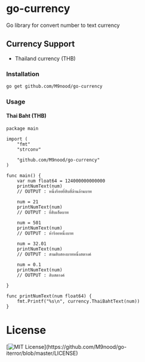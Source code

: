 # go-currency
Go library for convert number to text currency

## Currency Support
 - Thailand currency (THB)

### Installation
```bash
go get github.com/M9nood/go-currency
```

### Usage
#### Thai Baht (THB)

```golang
package main

import (
	"fmt"
	"strconv"

	"github.com/M9nood/go-currency"
)

func main() {
    var num float64 = 124000000000000
    printNumText(num)
    // OUTPUT : หนึ่งร้อยยี่สิบสี่ล้านล้านบาท

    num = 21
    printNumText(num)
    // OUTPUT : ยี่สิบเอ็ดบาท

    num = 501
    printNumText(num)
    // OUTPUT : ห้าร้อยหนึ่งบาท

    num = 32.01
    printNumText(num)
    // OUTPUT : สามสิบสองบาทหนึ่งสตางค์

    num = 0.1
    printNumText(num)
    // OUTPUT : สิบสตางค์

}

func printNumText(num float64) {
	fmt.Printf("%s\n", currency.ThaiBahtText(num))
}

```


# License
[![MIT License](https://img.shields.io/apm/l/atomic-design-ui.svg?)](https://github.com/M9nood/go-iterror/blob/master/LICENSE)
